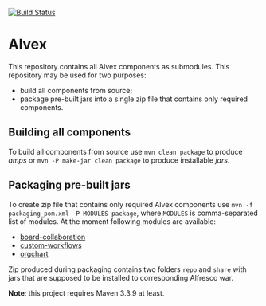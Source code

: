 [![Build Status](https://travis-ci.org/ITDSystems/alvex-meta.svg?branch=master)](https://travis-ci.org/ITDSystems/alvex-meta)

Alvex
=====

This repository contains all Alvex components as submodules. This repository may be used for two purposes:
* build all components from source;
* package pre-built jars into a single zip file that contains only required components.

Building all components
-----------------------

To build all components from source use `mvn clean package` to produce *amps* or `mvn -P make-jar clean package` to produce installable *jars*.

Packaging pre-built jars
------------------------

To create zip file that contains only required Alvex components use `mvn -f packaging_pom.xml -P MODULES package`, where `MODULES` is comma-separated list of modules.
At the moment following modules are available:

* [board-collaboration](https://github.com/ITDSystems/alvex-board-collaboration)
* [custom-workflows](https://github.com/ITDSystems/alvex-custom-workflows)
* [orgchart](https://github.com/ITDSystems/alvex-orgchart)

Zip produced during packaging contains two folders `repo` and `share` with jars that are supposed to be installed to corresponding Alfresco war.

**Note**: this project requires Maven 3.3.9 at least.

